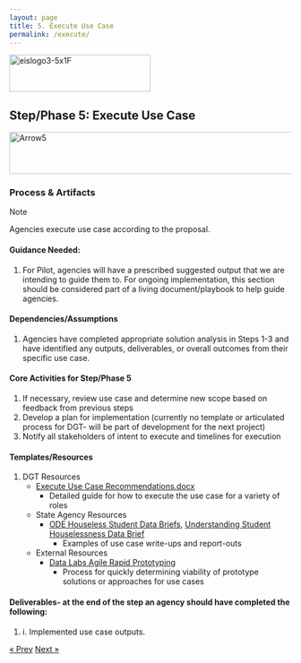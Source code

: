 ```yaml
---
layout: page
title: 5. Execute Use Case
permalink: /execute/
---
```

<img width="252" height="66" alt="eislogo3-5x1F" src="https://github.com/user-attachments/assets/d6f65686-1ad7-4f8a-a61c-e03c94dda754" />

## Step/Phase 5: Execute Use Case
<img width="930" height="75" alt="Arrow5" src="https://github.com/user-attachments/assets/f74fce04-ffbe-418b-8ce6-0ce712cbb5e8" />

### Process & Artifacts
> [!NOTE]
> Agencies execute use case according to the proposal.
> 
#### Guidance Needed:  

1. For Pilot, agencies will have a prescribed suggested output that we are intending to guide them to. For ongoing implementation, this section should be considered part of a living document/playbook to help guide agencies.

#### Dependencies/Assumptions
1. Agencies have completed appropriate solution analysis in Steps 1-3 and have identified any outputs, deliverables, or overall outcomes from their specific use case.

#### Core Activities for Step/Phase 5
1. If necessary, review use case and determine new scope based on feedback from previous steps
2. Develop a plan for implementation (currently no template or articulated process for DGT- will be part of development for the next project)
3. Notify all stakeholders of intent to execute and timelines for execution

#### Templates/Resources
1. DGT Resources
     - [Execute Use Case Recommendations.docx](https://github.com/user-attachments/files/22051722/Execute.Use.Case.Recommendations.docx)
       - Detailed guide for how to execute the use case for a variety of roles
     - State Agency Resources
       - <a href="https://www.oregon.gov/ode/StudentSuccess/Documents/SNHIResearchBrief1.pdf">ODE Houseless Student Data Briefs</a>, <a href= "https://www.oregon.gov/ode/StudentSuccess/Documents/SNHIResearchBrief2.pdf">Understanding Student Houselessness Data Brief</a>
         - Examples of use case write-ups and report-outs
     - External Resources
          - <a href="https://beeckcenter.georgetown.edu/foundation-of-a-successful-data-project-agile-rapid-prototyping/">Data Labs Agile Rapid Prototyping</a>
             - Process for quickly determining viability of prototype solutions or approaches for use cases
#### Deliverables- at the end of the step an agency should have completed the following:
1. i.	Implemented use case outputs.
   
<!-- Pagination -->
<div class="pagination">
  <a class="pagination-item older" href="{{ site.baseurl }}/define">&laquo; Prev</a>
  <a class="pagination-item newer" href="{{ site.baseurl }}/resource_library">Next &raquo;</a>
</div>
